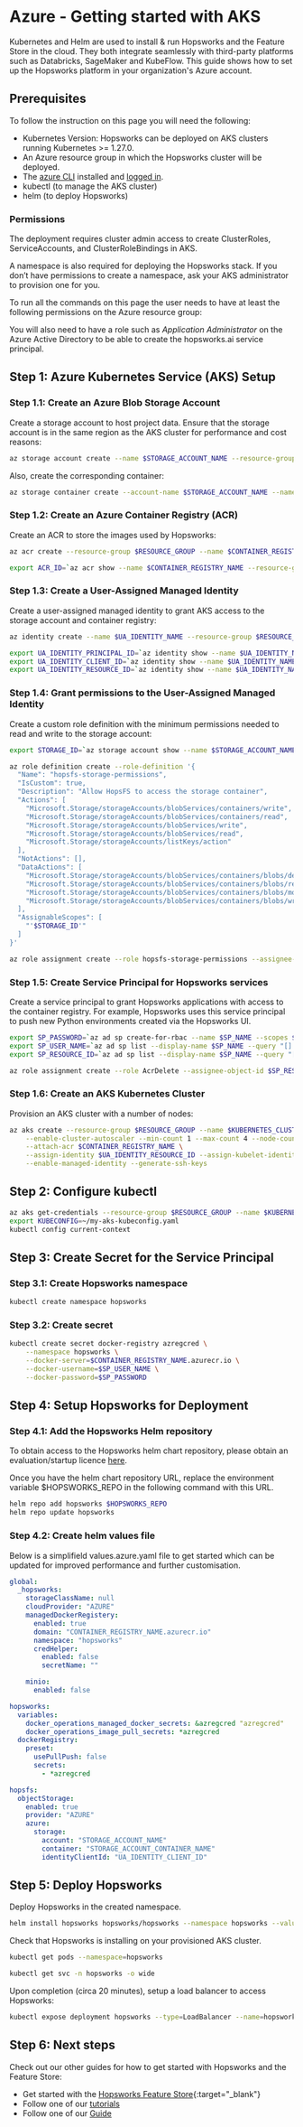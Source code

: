 # Azure - Getting started with AKS

Kubernetes and Helm are used to install & run Hopsworks and the Feature Store
in the cloud. They both integrate seamlessly with third-party platforms such as Databricks,
SageMaker and KubeFlow. This guide shows how to set up the Hopsworks platform in your organization's Azure account.

## Prerequisites

To follow the instruction on this page you will need the following:

- Kubernetes Version: Hopsworks can be deployed on AKS clusters running Kubernetes >= 1.27.0.
- An Azure resource group in which the Hopsworks cluster will be deployed. 
- The [azure CLI](https://learn.microsoft.com/en-us/cli/azure/install-azure-cli) installed and [logged in](https://docs.microsoft.com/en-us/cli/azure/authenticate-azure-cli).
- kubectl (to manage the AKS cluster)
- helm (to deploy Hopsworks)

### Permissions

The deployment requires cluster admin access to create ClusterRoles, ServiceAccounts, and ClusterRoleBindings in AKS.

A namespace is also required for deploying the Hopsworks stack. If you don’t have permissions to create a namespace, ask your AKS administrator to provision one for you.
	
To run all the commands on this page the user needs to have at least the following permissions on the Azure resource group:

You will also need to have a role such as *Application Administrator* on the Azure Active Directory to be able to create the hopsworks.ai service principal.

## Step 1: Azure Kubernetes Service (AKS) Setup

### Step 1.1: Create an Azure Blob Storage Account

Create a storage account to host project data. Ensure that the storage account is in the same region as the AKS cluster for performance and cost reasons:

```bash
az storage account create --name $STORAGE_ACCOUNT_NAME --resource-group $RESOURCE_GROUP --location $REGION
```

Also, create the corresponding container:

```bash
az storage container create --account-name $STORAGE_ACCOUNT_NAME --name $CONTAINER_NAME
```

### Step 1.2: Create an Azure Container Registry (ACR)

Create an ACR to store the images used by Hopsworks:

```bash
az acr create --resource-group $RESOURCE_GROUP --name $CONTAINER_REGISTRY_NAME --sku Basic --location $REGION

export ACR_ID=`az acr show --name $CONTAINER_REGISTRY_NAME --resource-group $RESOURCE_GROUP --query "id" --output tsv`
```

### Step 1.3: Create a User-Assigned Managed Identity

Create a user-assigned managed identity to grant AKS access to the storage account and container registry:

```bash
az identity create --name $UA_IDENTITY_NAME --resource-group $RESOURCE_GROUP

export UA_IDENTITY_PRINCIPAL_ID=`az identity show --name $UA_IDENTITY_NAME --resource-group $RESOURCE_GROUP --query principalId --output tsv`
export UA_IDENTITY_CLIENT_ID=`az identity show --name $UA_IDENTITY_NAME --resource-group $RESOURCE_GROUP --query clientId --output tsv`
export UA_IDENTITY_RESOURCE_ID=`az identity show --name $UA_IDENTITY_NAME --resource-group $RESOURCE_GROUP --query id --output tsv`
```

### Step 1.4: Grant permissions to the User-Assigned Managed Identity

Create a custom role definition with the minimum permissions needed to read and write to the storage account:

```bash
export STORAGE_ID=`az storage account show --name $STORAGE_ACCOUNT_NAME --resource-group $RESOURCE_GROUP --query "id" --output tsv`

az role definition create --role-definition '{
  "Name": "hopsfs-storage-permissions",
  "IsCustom": true,
  "Description": "Allow HopsFS to access the storage container",
  "Actions": [
    "Microsoft.Storage/storageAccounts/blobServices/containers/write",
    "Microsoft.Storage/storageAccounts/blobServices/containers/read",
    "Microsoft.Storage/storageAccounts/blobServices/write",
    "Microsoft.Storage/storageAccounts/blobServices/read",
    "Microsoft.Storage/storageAccounts/listKeys/action"
  ],
  "NotActions": [],
  "DataActions": [
    "Microsoft.Storage/storageAccounts/blobServices/containers/blobs/delete",
    "Microsoft.Storage/storageAccounts/blobServices/containers/blobs/read",
    "Microsoft.Storage/storageAccounts/blobServices/containers/blobs/move/action",
    "Microsoft.Storage/storageAccounts/blobServices/containers/blobs/write"
  ],
  "AssignableScopes": [
    "'$STORAGE_ID'"
  ]
}'

az role assignment create --role hopsfs-storage-permissions --assignee-object-id $UA_IDENTITY_PRINCIPAL_ID --assignee-principal-type ServicePrincipal --scope $STORAGE_ID
```

### Step 1.5: Create Service Principal for Hopsworks services

Create a service principal to grant Hopsworks applications with access to the container registry. For example, Hopsworks uses this service principal to push new Python environments created via the Hopsworks UI.

```bash
export SP_PASSWORD=`az ad sp create-for-rbac --name $SP_NAME --scopes $ACR_ID --role AcrPush --years 1 --query "password" --output tsv`
export SP_USER_NAME=`az ad sp list --display-name $SP_NAME --query "[].appId" --output tsv`
export SP_RESOURCE_ID=`az ad sp list --display-name $SP_NAME --query "[].id" --output tsv`

az role assignment create --role AcrDelete --assignee-object-id $SP_RESOURCE_ID --assignee-principal-type ServicePrincipal --scope $ACR_ID
```

### Step 1.6: Create an AKS Kubernetes Cluster

Provision an AKS cluster with a number of nodes:

```bash
az aks create --resource-group $RESOURCE_GROUP --name $KUBERNETES_CLUSTER_NAME --network-plugin azure \
    --enable-cluster-autoscaler --min-count 1 --max-count 4 --node-count 3 --node-vm-size Standard_D8_v4 \
    --attach-acr $CONTAINER_REGISTRY_NAME \
    --assign-identity $UA_IDENTITY_RESOURCE_ID --assign-kubelet-identity $UA_IDENTITY_RESOURCE_ID \
    --enable-managed-identity --generate-ssh-keys
```

## Step 2: Configure kubectl

```bash
az aks get-credentials --resource-group $RESOURCE_GROUP --name $KUBERNETES_CLUSTER_NAME --file ~/my-aks-kubeconfig.yaml
export KUBECONFIG=~/my-aks-kubeconfig.yaml
kubectl config current-context
```

## Step 3: Create Secret for the Service Principal

### Step 3.1: Create Hopsworks namespace

```bash
kubectl create namespace hopsworks
```

### Step 3.2: Create secret

```bash
kubectl create secret docker-registry azregcred \
    --namespace hopsworks \
    --docker-server=$CONTAINER_REGISTRY_NAME.azurecr.io \
    --docker-username=$SP_USER_NAME \
    --docker-password=$SP_PASSWORD
```

## Step 4: Setup Hopsworks for Deployment

### Step 4.1: Add the Hopsworks Helm repository

To obtain access to the Hopsworks helm chart repository, please obtain 
an evaluation/startup licence [here](https://www.hopsworks.ai/try).

Once you have the helm chart repository URL, replace the environment
variable $HOPSWORKS_REPO in the following command with this URL.

```bash
helm repo add hopsworks $HOPSWORKS_REPO
helm repo update hopsworks
```

### Step 4.2: Create helm values file

Below is a simplifield values.azure.yaml file to get started which can be updated for improved performance and further customisation.

```yaml
global:
  _hopsworks:
    storageClassName: null
    cloudProvider: "AZURE"
    managedDockerRegistery:
      enabled: true
      domain: "CONTAINER_REGISTRY_NAME.azurecr.io"
      namespace: "hopsworks"
      credHelper:
        enabled: false
        secretName: ""

    minio:
      enabled: false

hopsworks:
  variables:
    docker_operations_managed_docker_secrets: &azregcred "azregcred"
    docker_operations_image_pull_secrets: *azregcred
  dockerRegistry:
    preset:
      usePullPush: false
      secrets:
        - *azregcred

hopsfs:
  objectStorage:
    enabled: true
    provider: "AZURE"
    azure:
      storage:
        account: "STORAGE_ACCOUNT_NAME"
        container: "STORAGE_ACCOUNT_CONTAINER_NAME"
        identityClientId: "UA_IDENTITY_CLIENT_ID"

```

## Step 5: Deploy Hopsworks

Deploy Hopsworks in the created namespace.

```bash
helm install hopsworks hopsworks/hopsworks --namespace hopsworks --values values.azure.yaml --timeout=600s
```

Check that Hopsworks is installing on your provisioned AKS cluster.

```bash
kubectl get pods --namespace=hopsworks

kubectl get svc -n hopsworks -o wide
```

Upon completion (circa 20 minutes), setup a load balancer to access Hopsworks:

```bash
kubectl expose deployment hopsworks --type=LoadBalancer --name=hopsworks-service --namespace <namespace>
```

## Step 6: Next steps

Check out our other guides for how to get started with Hopsworks and the Feature Store:

* Get started with the [Hopsworks Feature Store](https://colab.research.google.com/github/logicalclocks/hopsworks-tutorials/blob/master/quickstart.ipynb){:target="_blank"}
* Follow one of our [tutorials](../../tutorials/index.md)
* Follow one of our [Guide](../../user_guides/index.md)

